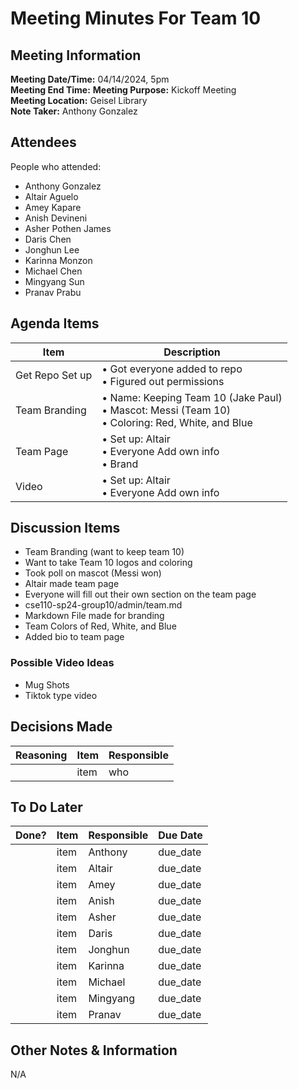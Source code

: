 # Meeting Minutes For Team 10
## Meeting Information
**Meeting Date/Time:** 04/14/2024, 5pm  
**Meeting End Time:**
**Meeting Purpose:** Kickoff Meeting  
**Meeting Location:** Geisel Library  
**Note Taker:** Anthony Gonzalez  

## Attendees
People who attended:
- Anthony Gonzalez
- Altair Aguelo
- Amey Kapare
- Anish Devineni
- Asher Pothen James
- Daris Chen
- Jonghun Lee
- Karinna Monzon
- Michael Chen
- Mingyang Sun
- Pranav Prabu

## Agenda Items

Item | Description
---- | ----
Get Repo Set up | • Got everyone added to repo <br>• Figured out permissions<br>
Team Branding | • Name: Keeping Team 10 (Jake Paul)<br>• Mascot: Messi (Team 10)<br>• Coloring: Red, White, and Blue
Team Page | • Set up: Altair <br> • Everyone Add own info <br> • Brand
Video | • Set up: Altair <br> • Everyone Add own info


## Discussion Items

- Team Branding (want to keep team 10)
- Want to take Team 10 logos and coloring
- Took poll on mascot (Messi won)
- Altair made team page
- Everyone will fill out their own section on the team page
- cse110-sp24-group10/admin/team.md
- Markdown File made for branding
- Team Colors of Red, White, and Blue
- Added bio to team page
### Possible Video Ideas
- Mug Shots
- Tiktok type video



## Decisions Made
| Reasoning | Item | Responsible |
| ---- | ---- | ---- |
| | item | who | 

## To Do Later
| Done? | Item | Responsible | Due Date |
| ---- | ---- | ---- | ---- |
| | item | Anthony | due_date |
| | item | Altair | due_date |
| | item | Amey | due_date |
| | item | Anish | due_date |
| | item | Asher | due_date |
| | item | Daris | due_date |
| | item | Jonghun | due_date |
| | item | Karinna | due_date |
| | item | Michael | due_date |
| | item | Mingyang | due_date |
| | item | Pranav | due_date |

## Other Notes & Information
N/A
